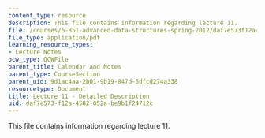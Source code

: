 ```yaml
---
content_type: resource
description: This file contains information regarding lecture 11.
file: /courses/6-851-advanced-data-structures-spring-2012/daf7e573f12a4582052abe9b1f24712c_MIT6_851S12_Lecture11.pdf
file_type: application/pdf
learning_resource_types:
- Lecture Notes
ocw_type: OCWFile
parent_title: Calendar and Notes
parent_type: CourseSection
parent_uid: 9d1ac4aa-2b01-9b19-847d-5dfcd274a338
resourcetype: Document
title: Lecture 11 - Detailed Description
uid: daf7e573-f12a-4582-052a-be9b1f24712c
---
```

This file contains information regarding lecture 11.

